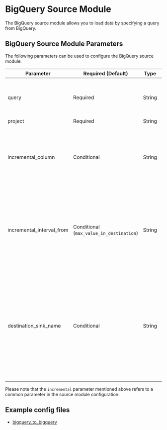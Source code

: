 # BigQuery Source Module

The BigQuery source module allows you to load data by specifying a query from BigQuery.

## BigQuery Source Module Parameters

The following parameters can be used to configure the BigQuery source module:

| Parameter                 | Required (Default)                       | Type   | Description                                                                                                                                                                                                                                                                                                                                                                                                                                      |
| ------------------------- | ---------------------------------------- | ------ | ------------------------------------------------------------------------------------------------------------------------------------------------------------------------------------------------------------------------------------------------------------------------------------------------------------------------------------------------------------------------------------------------------------------------------------------------ |
| query                     | Required                                 | String | Specifies the SQL query used to read data from BigQuery. You can also specify the path (gs://...) where the SQL file is located.                                                                                                                                                                                                                                                                                                                 |
| project                   | Required                                 | String | Specifies the project ID.                                                                                                                                                                                                                                                                                                                                                                                                                        |
| incremental_column        | Conditional                              | String | Required when the `incremental` parameter in the source module is set to `true`. Specifies the column name used as the basis for fetching incremental data. Note: The column should represent a time unit. Integer ranges are not supported.                                                                                                                                                                                                     |
| incremental_interval_from | Conditional (`max_value_in_destination`) | String | Required when the `incremental` parameter in the source module is set to `true`. Specifies the incremental interval. Use either `max_value_in_destination` (default) or specify the interval in the format `X[unit]` (X is an integer, and unit can be `min`, `hour`, or `day`). Example: 15min, 1hour, etc.                                                                                                                                     |
| destination_sink_name     | Conditional                              | String | Required when both the `incremental` parameter and `incremental_interval_from` parameter in the source module are set to `true`, and `incremental_interval_from` is set to `max_value_in_destination`. Specifies the name of the previous sink entry. The incremental data will be fetched from the values greater than `max(incremental_column)` in the specified table. Note: The name specified here must exist in the `sinks` configuration. |

Please note that the `incremental` parameter mentioned above refers to a common parameter in the source module configuration.

## Example config files

- [bigquery_to_bigquery](../../../../examples/bigquery_to_bigquery.json)
